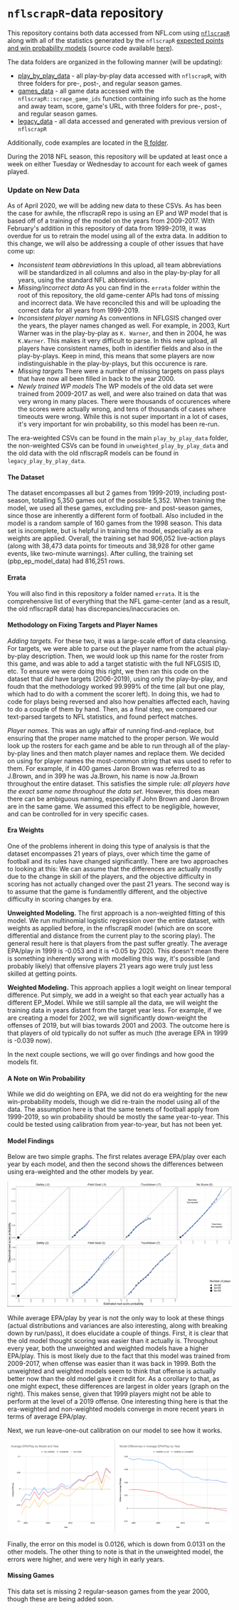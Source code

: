 # `nflscrapR`-data repository

This repository contains both data accessed from NFL.com using [`nflscrapR`](https://github.com/maksimhorowitz/nflscrapR) along with all of the statistics generated by the `nflscrapR` [expected points
and win probability models](https://arxiv.org/abs/1802.00998) (source code available [here](https://github.com/ryurko/nflscrapR-models)).

The data folders are organized in the following manner (will be updating):

+ [play_by_play_data](https://github.com/ryurko/nflscrapR-data/blob/master/play_by_play_data) - all play-by-play 
data accessed with `nflscrapR`, with three folders for pre-, post-, and regular season games.
+ [games_data](https://github.com/ryurko/nflscrapR-data/blob/master/games_data) - all game data accessed
with the `nflscrapR::scrape_game_ids` function containing info such as the home and away team,
score, game's URL, with three folders for pre-, post-, and regular season games.
+ [legacy_data](https://github.com/ryurko/nflscrapR-data/blob/master/legacy_data) - all data accessed and generated with previous version of `nflscrapR`  

Additionally, code examples are located in the [R folder](https://github.com/ryurko/nflscrapR-data/blob/master/R).

During the 2018 NFL season, this repository will be updated at least once a week on
either Tuesday or Wednesday to account for each week of games played.

### Update on New Data

As of April 2020, we will be adding new data to these CSVs. As has been the case for awhile, the nflscrapR repo is using an EP and WP model that is based off of a training of the model on the years from 2009-2017. With February's addition in this repository of data from 1999-2019, it was overdue for us to retrain the model using all of the extra data. In addition to this change, we will also be addressing a couple of other issues that have come up:
+ *Inconsistent team abbreviations* In this upload, all team abbreviations will be standardized in all columns and also in the play-by-play for all years, using the standard NFL abbreviations.
+ *Missing/incorrect data* As you can find in the `errata` folder within the root of this repository, the old game-center APIs had tons of missing and incorrect data. We have reconciled this and will be uploading the correct data for all years from 1999-2019.
+ *Inconsistent player naming* As conventions in NFLGSIS changed over the years, the player names changed as well. For example, in 2003, Kurt Warner was in the play-by-play as `K. Warner`, and then in 2004, he was `K.Warner`. This makes it very difficult to parse. In this new upload, all players have consistent names, both in identifier fields and also in the play-by-plays. Keep in mind, this means that some players are now indistinguishable in the play-by-plays, but this occurence is rare.
+ *Missing targets* There were a number of missing targets on pass plays that have now all been filled in back to the year 2000.
+ *Newly trained WP models* The WP models of the old data set were trained from 2009-2017 as well, and were also trained on data that was very wrong in many places. There were thousands of occurences where the scores were actually wrong, and tens of thousands of cases where timeouts were wrong. While this is not super important in a lot of cases, it's very important for win probability, so this model has been re-run.

The era-weighted CSVs can be found in the main `play_by_play_data` folder, the non-weighted CSVs can be found in `unweighted_play_by_play_data` and the old data with the old nflscrapR models can be found in `legacy_play_by_play_data`.

#### The Dataset
The dataset encompasses all but 2 games from 1999-2019, including post-season, totalling 5,350 games out of the possible 5,352. When training the model, we used all these games, excluding pre- and post-season games, since those are inherently a different form of football. Also included in the model is a random sample of 160 games from the 1998 season. This data set is incomplete, but is helpful in training the model, especially as era weights are applied. Overall, the training set had 906,052 live-action plays (along with 38,473 data points for timeouts and 38,928 for other game events, like two-minute warnings). After culling, the training set (pbp_ep_model_data) had 816,251 rows.

#### Errata
You will also find in this repository a folder named `errata`. It is the comprehensive list of everything that the NFL game-center (and as a result, the old nflscrapR data) has discrepancies/inaccuracies on.

#### Methodology on Fixing Targets and Player Names
*Adding targets.* For these two, it was a large-scale effort of data cleansing. For targets, we were able to parse out the player name from the actual play-by-play description. Then, we would look up this name for the roster from this game, and was able to add a target statistic with the full NFLGSIS ID, etc. To ensure we were doing this right, we then ran this code on the dataset that *did* have targets (2006-2019), using only the play-by-play, and foudn that the methodology worked 99.999% of the time (all but one play, which had to do with a comment the scorer left). In doing this, we had to code for plays being reversed and also how penalties affected each, having to do a couple of them by hand. Then, as a final step, we compared our text-parsed targets to NFL statistics, and found perfect matches. 

*Player names.* This was an ugly affair of running find-and-replace, but ensuring that the proper name matched to the proper person. We would look up the rosters for each game and be able to run through all of the play-by-play lines and then match player names and replace them. We decided on using for player names the most-common string that was used to refer to them. For example, if in 400 games Jaron Brown was referred to as J.Brown, and in 399 he was Ja.Brown, his name is now Ja.Brown throughout the entire dataset. This satisfies the simple rule: *all players have the exact same name throughout the data set.* However, this does mean there can be ambiguous naming, especially if John Brown and Jaron Brown are in the same game. We assumed this effect to be negligible, however, and can be controlled for in very specific cases.

#### Era Weights
One of the problems inherent in doing this type of analysis is that the dataset encompasses 21 years of plays, over which time the game of football and its rules have changed significantly. There are two approaches to looking at this: We can assume that the differences are actually mostly due to the change in skill of the players, and the objective difficulty in scoring has not actually changed over the past 21 years. The second way is to assume that the game is fundamentlly different, and the objective difficulty in scoring changes by era. 

**Unweighted Modeling.** The first approach is a non-weighted fitting of this model. We run multinomial logistic regression over the entire dataset, with weights as applied before, in the nflscrapR model (which are on score differential and distance from the current play to the scoring play). The general result here is that players from the past suffer greatly. The average EPA/play in 1999 is -0.053 and it is +0.05 by 2020. This doesn't mean there is something inherently wrong with modelling this way, it's possible (and probably likely) that offensive players 21 years ago were truly just less skilled at getting points. 

**Weighted Modeling.** This approach applies a logit weight on linear temporal difference. Put simply, we add in a weight so that each year actually has a different EP_Model. While we still sample all the data, we will weight the training data in years distant from the target year less. For example, if we are creating a model for 2002, we will significantly down-weight the offenses of 2019, but will bias towards 2001 and 2003. The outcome here is that players of old typically do not suffer as much (the average EPA in 1999 is -0.039 now).

In the next couple sections, we will go over findings and how good the models fit.

#### A Note on Win Probability
While we did do weighting on EPA, we did not do era weighting for the new win-probability models, though we did re-train the model using all of the data. The assumption here is that the same tenets of football apply from 1999-2019, so win probability should be mostly the same year-to-year. This could be tested using calibration from year-to-year, but has not been yet.

#### Model Findings
Below are two simple graphs. The first relates average EPA/play over each year by each model, and then the second shows the differences between using era-weighted and the other models by year. 

![alt text](https://github.com/CroppedClamp/nflscrapR-data/blob/master/graphs/all_models.png "All Models")

While average EPA/play by year is not the only way to look at these things (actual distributions and variances are also interesting, along with breaking down by run/pass), it does elucidate a couple of things. First, it is clear that the old model thought scoring was easier than it actually is. Throughout every year, both the unweighted and weighted models have a higher EPA/play. This is most likely due to the fact that this model was trained from 2009-2017, when offense was easier than it was back in 1999. Both the unweighted and weighted models seem to think that offense is actually better now than the old model gave it credit for. As a corollary to that, as one might expect, these differences are largest in older years (graph on the right). This makes sense, given that 1999 players might not be able to perform at the level of a 2019 offense. One interesting thing here is that the era-weighted and non-weighted models converge in more recent years in terms of average EPA/play. 

Next, we run leave-one-out calibration on our model to see how it works. 

![alt text](https://github.com/CroppedClamp/nflscrapR-data/blob/master/graphs/loso_fit.png "LOSO")

Finally, the error on this model is 0.0126, which is down from 0.0131 on the other models. The other thing to note is that in the unweighted model, the errors were higher, and were very high in early years.


#### Missing Games
This data set is missing 2 regular-season games from the year 2000, though these are being added soon.
